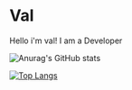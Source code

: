 # Val

Hello i'm val! I am a Developer

![Anurag's GitHub stats](https://github-readme-stats.vercel.app/api?username=pxrpl&count_private=true)

[![Top Langs](https://github-readme-stats.vercel.app/api/top-langs/?username=pxrpl&layout=compact)](https://robyx.cf)
